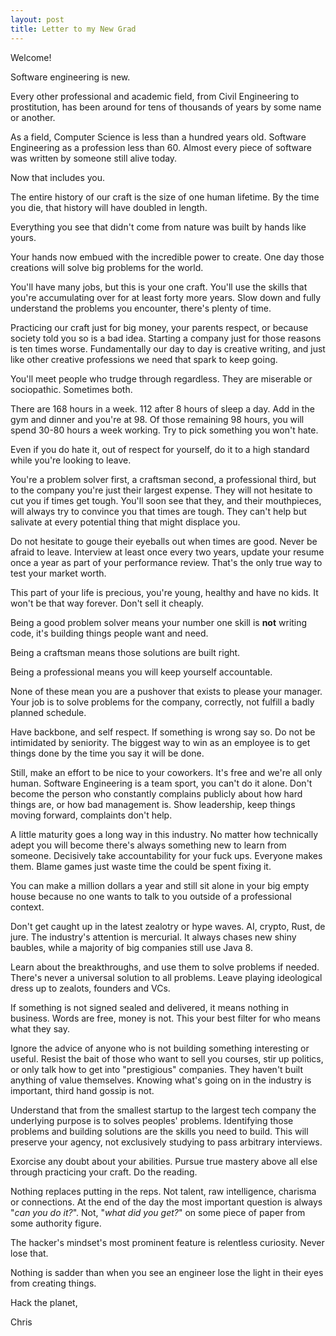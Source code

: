 ```yaml
---
layout: post
title: Letter to my New Grad
---
```

Welcome!

Software engineering is new.

Every other professional and academic field, from Civil Engineering to prostitution, has been around for tens of thousands of years by some name or another.

As a field, Computer Science is less than a hundred years old. Software Engineering as a profession less than 60. Almost every piece of software was written by someone still alive today.

Now that includes you.

The entire history of our craft is the size of one human lifetime. By the time you die, that history will have doubled in length.

Everything you see that didn't come from nature was built by hands like yours.

Your hands now embued with the incredible power to create. One day those creations will solve big problems for the world.

You'll have many jobs, but this is your one craft. You'll use the skills that you're accumulating over for at least forty more years. Slow down and fully understand the problems you encounter, there's plenty of time.

Practicing our craft just for big money, your parents respect, or because society told you so is a bad idea. Starting a company just for those reasons is ten times worse. Fundamentally our day to day is creative writing, and just like other creative professions we need that spark to keep going.

You'll meet people who trudge through regardless. They are miserable or sociopathic. Sometimes both.

There are 168 hours in a week. 112 after 8 hours of sleep a day. Add in the gym and dinner and you're at 98. Of those remaining 98 hours, you will spend 30-80 hours a week working. Try to pick something you won't hate.

Even if you do hate it, out of respect for yourself, do it to a high standard while you're looking to leave.

You're a problem solver first, a craftsman second, a professional third, but to the company you're just their largest expense. They will not hesitate to cut you if times get tough. You'll soon see that they, and their mouthpieces, will always try to convince you that times are tough. They can't help but salivate at every potential thing that might displace you.

Do not hesitate to gouge their eyeballs out when times are good. Never be afraid to leave. Interview at least once every two years, update your resume once a year as part of your performance review. That's the only true way to test your market worth.

This part of your life is precious, you're young, healthy and have no kids. It won't be that way forever. Don't sell it cheaply.

Being a good problem solver means your number one skill is **not** writing code, it's building things people want and need.

Being a craftsman means those solutions are built right.

Being a professional means you will keep yourself accountable.

None of these mean you are a pushover that exists to please your manager. Your job is to solve problems for the company, correctly, not fulfill a badly planned schedule.

Have backbone, and self respect. If something is wrong say so. Do not be intimidated by seniority. The biggest way to win as an employee is to get things done by the time you say it will be done.

Still, make an effort to be nice to your coworkers. It's free and we're all only human. Software Engineering is a team sport, you can't do it alone. Don't become the person who constantly complains publicly about how hard things are, or how bad management is. Show leadership, keep things moving forward, complaints don't help.

A little maturity goes a long way in this industry. No matter how technically adept you will become there's always something new to learn from someone. Decisively take accountability for your fuck ups. Everyone makes them. Blame games just waste time the could be spent fixing it.

You can make a million dollars a year and still sit alone in your big empty house because no one wants to talk to you outside of a professional context.

Don't get caught up in the latest zealotry or hype waves. AI, crypto, Rust, de jure. The industry's attention is mercurial. It always chases new shiny baubles, while a majority of big companies still use Java 8.

Learn about the breakthroughs, and use them to solve problems if needed. There's never a universal solution to all problems. Leave playing ideological dress up to zealots, founders and VCs.

If something is not signed sealed and delivered, it means nothing in business. Words are free, money is not. This your best filter for who means what they say.

Ignore the advice of anyone who is not building something interesting or useful. Resist the bait of those who want to sell you courses, stir up politics, or only talk how to get into "prestigious" companies. They haven't built anything of value themselves. Knowing what's going on in the industry is important, third hand gossip is not.

Understand that from the smallest startup to the largest tech company the underlying purpose is to solves peoples' problems. Identifying those problems and building solutions are the skills you need to build. This will preserve your agency, not exclusively studying to pass arbitrary interviews.

Exorcise any doubt about your abilities. Pursue true mastery above all else through practicing your craft. Do the reading.

Nothing replaces putting in the reps. Not talent, raw intelligence, charisma or connections. At the end of the day the most important question is always "_can you do it?_". Not, "_what did you get?_" on some piece of paper from some authority figure.

The hacker's mindset's most prominent feature is relentless curiosity. Never lose that.

Nothing is sadder than when you see an engineer lose the light in their eyes from creating things.

Hack the planet,

Chris
